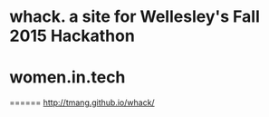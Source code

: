# whack. a site for Wellesley's Fall 2015 Hackathon
# women.in.tech
======
http://tmang.github.io/whack/
